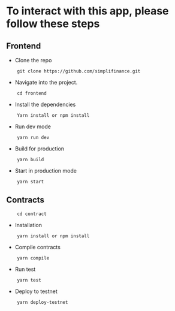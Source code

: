 # To interact with this app, please follow these steps

## Frontend

- Clone the repo 

```
    git clone https://github.com/simplifinance.git
```

- Navigate into the project. 

```
    cd frontend
```

- Install the dependencies

```
    Yarn install or npm install
```

- Run dev mode

```
    yarn run dev
```

- Build for production

```
    yarn build
```

- Start in production mode

```
    yarn start
```


## Contracts

```
    cd contract
```

- Installation

```
    yarn install or npm install
```

- Compile contracts

```
    yarn compile
```

- Run test

```
    yarn test
```

- Deploy to testnet

```
    yarn deploy-testnet
```

<!-- `Note`: Ignore the `Deployment' folder. We had issue on Vercel with deployment, so the 'Deployment' folder is a solution to it. -->
